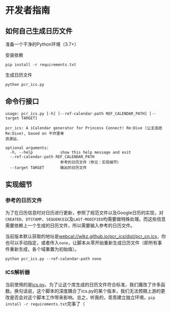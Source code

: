 # 开发者指南

## 如何自己生成日历文件

准备一个干净的Python环境（3.7+）

安装依赖

```shell
pip install -r requirements.txt
```

生成日历文件

```shell
python pcr_ics.py
```

## 命令行接口

```text
usage: pcr_ics.py [-h] [--ref-calendar-path REF_CALENDAR_PATH] [--target TARGET]

pcr_ics: A iCalendar generator for Princess Connect! Re:Dive (公主连结Re:Dive), based on 干炸里脊 
资源站.

optional arguments:
  -h, --help            show this help message and exit
  --ref-calendar-path REF_CALENDAR_PATH
                        参考的日历文件（参见：实现细节）
  --target TARGET       输出的日历文件
```

## 实现细节

### 参考的日历文件

为了在日历信息时对日历进行更新，参照了规范文件以及Google日历的实现，对`CREATED`、`DTSTAMP`、`SEQUENCE`以及`LAST-MODIFIED`均需要做特殊处理。而这些信息需要依赖上一个生成的日历文件，所以需要输入参考的日历文件。

当前版本默认获取的地址是[webcal://wlkz.github.io/pcr_ics/dist/pcr_cn.ics](webcal://wlkz.github.io/pcr_ics/dist/pcr_cn.ics)，你也可以手动指定，或者传入`none`，让脚本从零开始重新生成日历文件（即所有事件重新生成，各个域重置为初始值）。

```shell
python pcr_ics.py --ref-calendar-path none
```

### ICS解析器

当前使用的是[ics.py](https://github.com/C4ptainCrunch/ics.py)。为了让这个库生成的日历文件符合标准，我们魔改了许多函数。换句话说，这个脚本的深度耦合了ics.py的某个版本，我们无法预期上游的更改是否会对这个脚本工作带来影响。总之，听我的，乖乖建立独立环境，`pip install -r requirements.txt`完事了（

